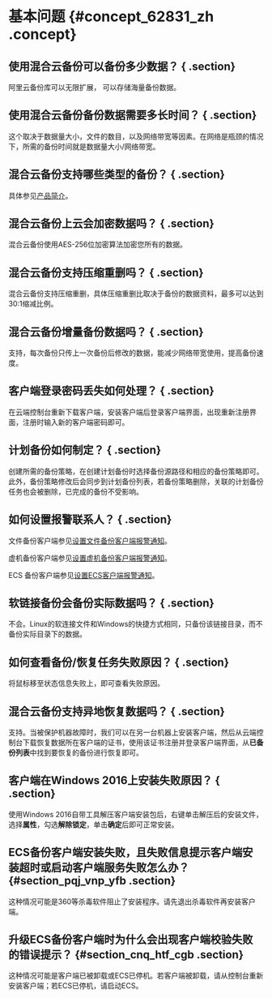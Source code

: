 # 基本问题 {#concept_62831_zh .concept}

## 使用混合云备份可以备份多少数据？ { .section}

阿里云备份库可以无限扩展， 可以存储海量备份数据。

## 使用混合云备份备份数据需要多长时间？ { .section}

这个取决于数据量大小，文件的数目，以及网络带宽等因素。在网络是瓶颈的情况下，所需的备份时间就是数据量大小/网络带宽。

## 混合云备份支持哪些类型的备份？ { .section}

具体参见[产品简介](../../../../../intl.zh-CN/产品简介/什么是混合云备份.md)。

## 混合云备份上云会加密数据吗？ { .section}

混合云备份使用AES-256位加密算法加密您所有的数据。

## 混合云备份支持压缩重删吗？ { .section}

混合云备份支持压缩重删，具体压缩重删比取决于备份的数据资料，最多可以达到30:1缩减比例。

## 混合云备份增量备份数据吗？ { .section}

支持，每次备份只传上一次备份后修改的数据，能减少网络带宽使用，提高备份速度。

## 客户端登录密码丢失如何处理？ { .section}

在云端控制台重新下载客户端，安装客户端后登录客户端界面，出现重新注册界面，注册时输入新的客户端密码即可。

## 计划备份如何制定？ { .section}

创建所需的备份策略，在创建计划备份时选择备份源路径和相应的备份策略即可。此外，备份策略修改后会同步到计划备份列表，若备份策略删除，关联的计划备份任务也会被删除，已完成的备份不受影响。

## 如何设置报警联系人？ { .section}

文件备份客户端参见[设置文件备份客户端报警通知](../../../../../intl.zh-CN/本地备份教程/文件备份/设置备份报警.md)。

虚机备份客户端参见[设置虚机备份客户端报警通知](../../../../../intl.zh-CN/本地备份教程/虚拟机备份/设置备份报警.md)。

ECS 备份客户端参见[设置ECS客户端报警通知](../../../../../intl.zh-CN/ECS备份教程/文件备份/设置备份报警.md)。

## 软链接备份会备份实际数据吗？ { .section}

不会。Linux的软连接文件和Windows的快捷方式相同，只备份该链接目录，而不备份实际目录下的数据。

## 如何查看备份/恢复任务失败原因？ { .section}

将鼠标移至状态信息失败上，即可查看失败原因。

## 混合云备份支持异地恢复数据吗？ { .section}

支持。当被保护机器故障时，我们可以在另一台机器上安装客户端，然后从云端控制台下载恢复数据所在客户端的证书，使用该证书注册并登录客户端界面，从**已备份列表**中找到要恢复的备份进行恢复即可。

## 客户端在Windows 2016上安装失败原因？ { .section}

使用Windows 2016自带工具解压客户端安装包后，右键单击解压后的安装文件，选择**属性**，勾选**解除锁定**，单击**确定**后即可正常安装。

## ECS备份客户端安装失败，且失败信息提示客户端安装超时或启动客户端服务失败怎么办？ {#section_pqj_vnp_yfb .section}

这种情况可能是360等杀毒软件阻止了安装程序。请先退出杀毒软件再安装客户端。

## 升级ECS备份客户端时为什么会出现客户端校验失败的错误提示？ {#section_cnq_htf_cgb .section}

这种情况可能是客户端已被卸载或ECS已停机。若客户端被卸载，请从控制台重新安装客户端；若ECS已停机，请启动ECS。

